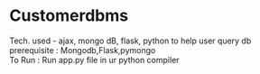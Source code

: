 # Customerdbms

Tech. used - ajax, mongo dB, flask, python to help user query db
prerequisite : Mongodb,Flask,pymongo<br>
To Run : Run app.py file in ur python compiler

